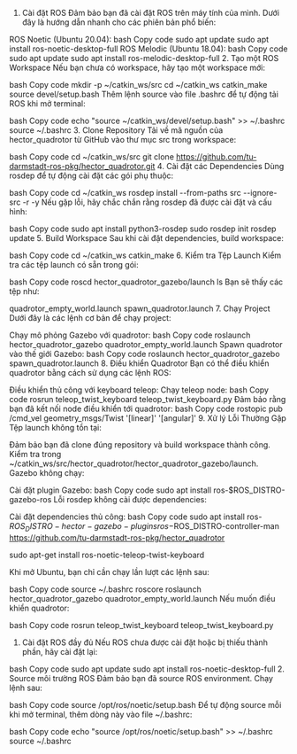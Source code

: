 1. Cài đặt ROS
Đảm bảo bạn đã cài đặt ROS trên máy tính của mình. Dưới đây là hướng dẫn nhanh cho các phiên bản phổ biến:

ROS Noetic (Ubuntu 20.04):
bash
Copy code
sudo apt update
sudo apt install ros-noetic-desktop-full
ROS Melodic (Ubuntu 18.04):
bash
Copy code
sudo apt update
sudo apt install ros-melodic-desktop-full
2. Tạo một ROS Workspace
Nếu bạn chưa có workspace, hãy tạo một workspace mới:

bash
Copy code
mkdir -p ~/catkin_ws/src
cd ~/catkin_ws
catkin_make
source devel/setup.bash
Thêm lệnh source vào file .bashrc để tự động tải ROS khi mở terminal:

bash
Copy code
echo "source ~/catkin_ws/devel/setup.bash" >> ~/.bashrc
source ~/.bashrc
3. Clone Repository
Tải về mã nguồn của hector_quadrotor từ GitHub vào thư mục src trong workspace:

bash
Copy code
cd ~/catkin_ws/src
git clone https://github.com/tu-darmstadt-ros-pkg/hector_quadrotor.git
4. Cài đặt các Dependencies
Dùng rosdep để tự động cài đặt các gói phụ thuộc:

bash
Copy code
cd ~/catkin_ws
rosdep install --from-paths src --ignore-src -r -y
Nếu gặp lỗi, hãy chắc chắn rằng rosdep đã được cài đặt và cấu hình:

bash
Copy code
sudo apt install python3-rosdep
sudo rosdep init
rosdep update
5. Build Workspace
Sau khi cài đặt dependencies, build workspace:

bash
Copy code
cd ~/catkin_ws
catkin_make
6. Kiểm tra Tệp Launch
Kiểm tra các tệp launch có sẵn trong gói:

bash
Copy code
roscd hector_quadrotor_gazebo/launch
ls
Bạn sẽ thấy các tệp như:

quadrotor_empty_world.launch
spawn_quadrotor.launch
7. Chạy Project
Dưới đây là các lệnh cơ bản để chạy project:

Chạy mô phỏng Gazebo với quadrotor:
bash
Copy code
roslaunch hector_quadrotor_gazebo quadrotor_empty_world.launch
Spawn quadrotor vào thế giới Gazebo:
bash
Copy code
roslaunch hector_quadrotor_gazebo spawn_quadrotor.launch
8. Điều khiển Quadrotor
Bạn có thể điều khiển quadrotor bằng cách sử dụng các lệnh ROS:

Điều khiển thủ công với keyboard teleop:
Chạy teleop node:
bash
Copy code
rosrun teleop_twist_keyboard teleop_twist_keyboard.py
Đảm bảo rằng bạn đã kết nối node điều khiển tới quadrotor:
bash
Copy code
rostopic pub /cmd_vel geometry_msgs/Twist '[linear]' '[angular]'
9. Xử lý Lỗi Thường Gặp
Tệp launch không tồn tại:

Đảm bảo bạn đã clone đúng repository và build workspace thành công.
Kiểm tra trong ~/catkin_ws/src/hector_quadrotor/hector_quadrotor_gazebo/launch.
Gazebo không chạy:

Cài đặt plugin Gazebo:
bash
Copy code
sudo apt install ros-$ROS_DISTRO-gazebo-ros
Lỗi rosdep không cài được dependencies:

Cài đặt dependencies thủ công:
bash
Copy code
sudo apt install ros-$ROS_DISTRO-hector-gazebo-plugins ros-$ROS_DISTRO-controller-man 
https://github.com/tu-darmstadt-ros-pkg/hector_quadrotor

sudo apt-get install ros-noetic-teleop-twist-keyboard

Khi mở Ubuntu, bạn chỉ cần chạy lần lượt các lệnh sau:

bash
Copy code
source ~/.bashrc
roscore
roslaunch hector_quadrotor_gazebo quadrotor_empty_world.launch
Nếu muốn điều khiển quadrotor:

bash
Copy code
rosrun teleop_twist_keyboard teleop_twist_keyboard.py



1. Cài đặt ROS đầy đủ
Nếu ROS chưa được cài đặt hoặc bị thiếu thành phần, hãy cài đặt lại:

bash
Copy code
sudo apt update
sudo apt install ros-noetic-desktop-full
2. Source môi trường ROS
Đảm bảo bạn đã source ROS environment. Chạy lệnh sau:

bash
Copy code
source /opt/ros/noetic/setup.bash
Để tự động source mỗi khi mở terminal, thêm dòng này vào file ~/.bashrc:

bash
Copy code
echo "source /opt/ros/noetic/setup.bash" >> ~/.bashrc
source ~/.bashrc
